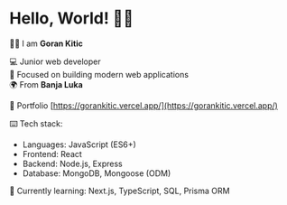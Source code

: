 # Hello, World! 👋🏻

👦🏻 I am **Goran Kitic**

💻 Junior web developer<br>🚀 Focused on building modern web applications<br> 🌍 From **Banja Luka**

📌 Portfolio [https://gorankitic.vercel.app/](https://gorankitic.vercel.app/)

⌨️ Tech stack:

-   Languages: JavaScript (ES6+)
-   Frontend: React
-   Backend: Node.js, Express
-   Database: MongoDB, Mongoose (ODM)

🌱 Currently learning: Next.js, TypeScript, SQL, Prisma ORM
